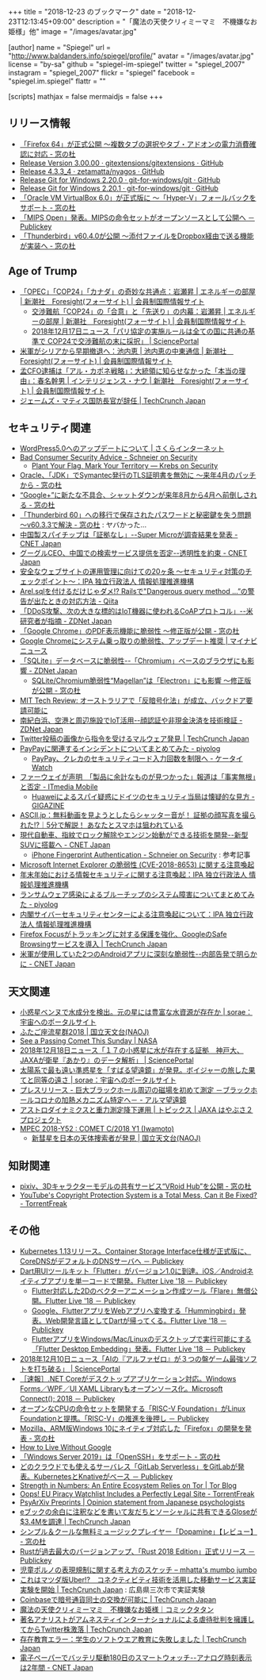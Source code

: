 +++
title = "2018-12-23 のブックマーク"
date =  "2018-12-23T12:13:45+09:00"
description = "「魔法の天使クリィミーマミ　不機嫌なお姫様」他"
image = "/images/avatar.jpg"

[author]
  name      = "Spiegel"
  url       = "http://www.baldanders.info/spiegel/profile/"
  avatar    = "/images/avatar.jpg"
  license   = "by-sa"
  github    = "spiegel-im-spiegel"
  twitter   = "spiegel_2007"
  instagram = "spiegel_2007"
  flickr    = "spiegel"
  facebook  = "spiegel.im.spiegel"
  flattr    = ""

[scripts]
  mathjax = false
  mermaidjs = false
+++

## リリース情報

- [「Firefox 64」が正式公開 ～複数タブの選択やタブ・アドオンの電力消費確認に対応 - 窓の杜](https://forest.watch.impress.co.jp/docs/news/1157921.html)
- [Release Version 3.00.00 · gitextensions/gitextensions · GitHub](https://github.com/gitextensions/gitextensions/releases/tag/v3.00.00)
- [Release 4.3.3_4 · zetamatta/nyagos · GitHub](https://github.com/zetamatta/nyagos/releases/tag/4.3.3_4)
- [Release Git for Windows 2.20.0 · git-for-windows/git · GitHub](https://github.com/git-for-windows/git/releases/tag/v2.20.0.windows.1)
- [Release Git for Windows 2.20.1 · git-for-windows/git · GitHub](https://github.com/git-for-windows/git/releases/tag/v2.20.1.windows.1)
- [「Oracle VM VirtualBox 6.0」が正式版に ～「Hyper-V」フォールバックをサポート - 窓の杜](https://forest.watch.impress.co.jp/docs/news/1159338.html)
- [「MIPS Open」発表。MIPSの命令セットがオープンソースとして公開へ － Publickey](https://www.publickey1.jp/blog/18/mips_openmips.html)
- [「Thunderbird」v60.4.0が公開 ～添付ファイルをDropbox経由で送る機能が実装へ - 窓の杜](https://forest.watch.impress.co.jp/docs/news/1159676.html)

## Age of Trump

- [「OPEC」「COP24」「カナダ」の奇妙な共通点：岩瀬昇 | エネルギーの部屋 | 新潮社　Foresight(フォーサイト) | 会員制国際情報サイト](https://www.fsight.jp/articles/-/44632)
    - [交渉難航「COP24」の「合意」と「先送り」の内幕：岩瀬昇 | エネルギーの部屋 | 新潮社　Foresight(フォーサイト) | 会員制国際情報サイト](https://www.fsight.jp/articles/-/44636)
    - [2018年12月17日ニュース「パリ協定の実施ルールは全ての国に共通の基準で COP24で交渉難航の末に採択」 | SciencePortal](https://scienceportal.jst.go.jp/news/newsflash_review/newsflash/2018/12/20181217_01.html)
- [米軍がシリアから早期撤退へ：池内恵 | 池内恵の中東通信 | 新潮社　Foresight(フォーサイト) | 会員制国際情報サイト](https://www.fsight.jp/articles/-/44656)
- [孟CFO逮捕は「アル・カポネ戦略」：大統領に知らせなかった「本当の理由」：春名幹男 | インテリジェンス・ナウ | 新潮社　Foresight(フォーサイト) | 会員制国際情報サイト](https://www.fsight.jp/articles/-/44659)
- [ジェームズ・マティス国防長官が辞任  |  TechCrunch Japan](https://jp.techcrunch.com/2018/12/21/2018-12-20-james-mattis-resignation-trump/)

## セキュリティ関連

- [WordPress5.0へのアップデートについて | さくらインターネット](https://www.sakura.ad.jp/information/announcements/2018/12/05/1968198878/)
- [Bad Consumer Security Advice - Schneier on Security](https://www.schneier.com/blog/archives/2018/12/bad_consumer_se.html)
    - [Plant Your Flag, Mark Your Territory —  Krebs on Security](https://krebsonsecurity.com/2018/06/plant-your-flag-mark-your-territory/)
- [Oracle、「JDK」でSymantec発行のTLS証明書を無効に ～来年4月のパッチから - 窓の杜](https://forest.watch.impress.co.jp/docs/news/1157470.html)
- [“Google+”に新たな不具合、シャットダウンが来年8月から4月へ前倒しされる - 窓の杜](https://forest.watch.impress.co.jp/docs/news/1157691.html)
- [「Thunderbird 60」への移行で保存されたパスワードと秘密鍵を失う問題 ～v60.3.3で解決 - 窓の杜](https://forest.watch.impress.co.jp/docs/news/1157842.html) : ヤバかった...
- [中国製スパイチップは「証拠なし」--Super Microが調査結果を発表 - CNET Japan](https://japan.cnet.com/article/35129982/)
- [グーグルCEO、中国での検索サービス提供を否定--透明性を約束 - CNET Japan](https://japan.cnet.com/article/35129981/)
- [安全なウェブサイトの運用管理に向けての20ヶ条 ～セキュリティ対策のチェックポイント～：IPA 独立行政法人 情報処理推進機構](https://www.ipa.go.jp/security/vuln/websitecheck.html)
- [Arel.sqlを付けるだけじゃダメ!? Railsで&quot;Dangerous query method …”の警告が出たときの対応方法 - Qiita](https://qiita.com/jnchito/items/5f2f00c93c0ba68e4d31)
- [「DDoS攻撃、次の大きな標的はIoT機器に使われるCoAPプロトコル」--米研究者が指摘 - ZDNet Japan](https://japan.zdnet.com/article/35129893/)
- [「Google Chrome」のPDF表示機能に脆弱性 ～修正版が公開 - 窓の杜](https://forest.watch.impress.co.jp/docs/news/1158158.html)
- [Google Chromeにシステム乗っ取りの脆弱性、アップデート推奨 | マイナビニュース](https://news.mynavi.jp/article/20181215-740895/)
- [「SQLite」データベースに脆弱性--「Chromium」ベースのブラウザにも影響 - ZDNet Japan](https://japan.zdnet.com/article/35130205/)
    - [SQLite/Chromium脆弱性“Magellan”は「Electron」にも影響 ～修正版が公開 - 窓の杜](https://forest.watch.impress.co.jp/docs/news/1159361.html)
- [MIT Tech Review: オーストラリアで「反暗号化法」が成立、バックドア要請可能に](https://www.technologyreview.jp/nl/this-is-how-australias-ban-on-encryption-could-endanger-us-all/)
- [南紀白浜、空港と周辺施設でIoT活用--顔認証や非現金決済を技術検証 - ZDNet Japan](https://japan.zdnet.com/article/35130252/)
- [Twitter投稿の画像から指令を受けるマルウェア発見  |  TechCrunch Japan](https://jp.techcrunch.com/2018/12/18/2018-12-17-malware-commands-code-twitter-hidden-memes/)
- [PayPayに関連するインシデントについてまとめてみた - piyolog](http://d.hatena.ne.jp/Kango/20181218/1545164396)
    - [PayPay、クレカのセキュリティコード入力回数を制限へ - ケータイ Watch](https://k-tai.watch.impress.co.jp/docs/news/1158858.html)
- [ファーウェイが声明　「製品に余計なものが見つかった」報道は「事実無根」と否定 - ITmedia Mobile](http://www.itmedia.co.jp/mobile/articles/1812/15/news034.html)
    - [Huaweiによるスパイ疑惑にドイツのセキュリティ当局は懐疑的な見方 - GIGAZINE](https://gigazine.net/news/20181218-huawei-spying-no-evidence/)
- [ASCII.jp：無料動画を見ようとしたらシャッター音が！ 証拠の顔写真を撮られた!?｜5分で解説！ あなたとスマホは狙われている](http://ascii.jp/elem/000/001/787/1787255/)
- [現代自動車、指紋でロック解除やエンジン始動ができる技術を開発--新型SUVに搭載へ - CNET Japan](https://japan.cnet.com/article/35130359/)
    - [iPhone Fingerprint Authentication - Schneier on Security](https://www.schneier.com/blog/archives/2013/09/iphone_fingerpr.html) : 参考記事
- [Microsoft Internet Explorer の脆弱性 (CVE-2018-8653) に関する注意喚起](http://www.jpcert.or.jp/at/2018/at180051.html)
- [年末年始における情報セキュリティに関する注意喚起：IPA 独立行政法人 情報処理推進機構](https://www.ipa.go.jp/security/topics/alert20181220.html)
- [ランサムウェア感染によるブルーチップのシステム障害についてまとめてみた - piyolog](http://d.hatena.ne.jp/Kango/20181220/1545341830)
- [内閣サイバーセキュリティセンターによる注意喚起について：IPA 独立行政法人 情報処理推進機構](https://www.ipa.go.jp/security/ciadr/vul/20181221.html)
- [Firefox Focusがトラッキングに対する保護を強化、GoogleのSafe Browsingサービスを導入  |  TechCrunch Japan](https://jp.techcrunch.com/2018/12/21/2018-12-20-firefox-focus-adds-support-for-enhanced-tracking-protection-and-googles-safe-browsing-service/)
- [米軍が使用していた2つのAndroidアプリに深刻な脆弱性--内部告発で明らかに - CNET Japan](https://japan.cnet.com/article/35130477/)

## 天文関連

- [小惑星ベンヌで水成分を検出。元の星には豊富な水資源が存在か | sorae：宇宙へのポータルサイト](https://sorae.info/030201/2018_12_12_osiris.html)
- [ふたご座流星群2018 | 国立天文台(NAOJ)](https://www.nao.ac.jp/astro/feature/geminids2018/)
- [See a Passing Comet This Sunday  | NASA](https://www.nasa.gov/feature/jpl/see-a-passing-comet-this-sunday/)
- [2018年12月18日ニュース「１７の小惑星に水が存在する証拠　神戸大、JAXAが衛星『あかり』のデータ解析」 | SciencePortal](https://scienceportal.jst.go.jp/news/newsflash_review/newsflash/2018/12/20181218_01.html)
- [太陽系で最も遠い準惑星を「すばる望遠鏡」が発見。ボイジャーの旅した果てと同等の遠さ | sorae：宇宙へのポータルサイト](https://sorae.info/030201/2018_12_18_farout.html)
- [プレスリリース - 巨大ブラックホール周辺の磁場を初めて測定 －ブラックホールコロナの加熱メカニズム特定へ－ - アルマ望遠鏡](https://alma-telescope.jp/news/press/blackhole-201812)
- [アストロダイナミクスと重力測定降下運用 | トピックス | JAXA はやぶさ２プロジェクト](http://www.hayabusa2.jaxa.jp/topics/20181221_AstroDynamics/)
- [MPEC 2018-Y52 : COMET C/2018 Y1 (Iwamoto)](https://www.minorplanetcenter.net/mpec/K18/K18Y52.html)
    - [新彗星を日本の天体捜索者が発見 | 国立天文台(NAOJ)](https://www.nao.ac.jp/news/topics/2018/20181221-comet.html)

## 知財関連

- [pixiv、3Dキャラクターモデルの共有サービス“VRoid Hub”を公開 - 窓の杜](https://forest.watch.impress.co.jp/docs/news/1159726.html)
- [YouTube's Copyright Protection System is a Total Mess, Can it Be Fixed? - TorrentFreak](https://torrentfreak.com/youtubes-copyright-protection-system-is-a-total-mess-can-it-be-fixed-181222/)

## その他

- [Kubernetes 1.13リリース。Container Storage Interface仕様が正式版に、CoreDNSがデフォルトのDNSサーバへ － Publickey](https://www.publickey1.jp/blog/18/kubernetes_113container_storage_interfacecorednsdns.html)
- [Dart用UIツールキット「Flutter」がバージョン1.0に到達。iOS／Androidネイティブアプリを単一コードで開発。Flutter Live '18 － Publickey](https://www.publickey1.jp/blog/18/dartuiflutter10iosandroidflutter_live_18.html)
    - [Flutter対応した2Dのベクターアニメーション作成ツール「Flare」無償公開。Flutter Live '18 － Publickey](https://www.publickey1.jp/blog/18/flutter2dflareflutter_live_18.html)
    - [Google、FlutterアプリをWebアプリへ変換する「Hummingbird」発表。Web開発言語としてDartが帰ってくる。Flutter Live '18 － Publickey](https://www.publickey1.jp/blog/18/googleflutterwebhummingbirdwebdartflutter_live_18.html)
    - [FlutterアプリをWindows/Mac/Linuxのデスクトップで実行可能にする「Flutter Desktop Embedding」発表。Flutter Live '18 － Publickey](https://www.publickey1.jp/blog/18/flutterwindowsmaclinuxflutter_desktop_embeddingflutter_live_18.html)
- [2018年12月10日ニュース「AIの『アルファゼロ』が３つの盤ゲーム最強ソフトを打ち破る」 | SciencePortal](https://scienceportal.jst.go.jp/news/newsflash_review/newsflash/2018/12/20181210_01.html)
- [［速報］.NET Coreがデスクトップアプリケーション対応。Windows Forms／WPF／UI XAML Libraryもオープンソース化。Microsoft Connect(); 2018 － Publickey](https://www.publickey1.jp/blog/18/net_corewindows_formswpfui_xaml_librarymicrosoft_connect_2018.html)
- [オープンなCPUの命令セットを開発する「RISC-V Foundation」がLinux Foundationと提携。「RISC-V」の推進を後押し － Publickey](https://www.publickey1.jp/blog/18/cpurisc-v_foundationlinux_foundationrisc-v.html)
- [Mozilla、ARM版Windows 10にネイティブ対応した「Firefox」の開発を発表 - 窓の杜](https://forest.watch.impress.co.jp/docs/news/1157536.html)
- [How to Live Without Google](https://spreadprivacy.com/how-to-remove-google/)
- [「Windows Server 2019」は「OpenSSH」をサポート - 窓の杜](https://forest.watch.impress.co.jp/docs/news/1158128.html)
- [どのクラウドでも使えるサーバレス「GitLab Serverless」をGitLabが発表。KubernetesとKnativeがベース － Publickey](https://www.publickey1.jp/blog/18/gitlab_serverlessgitlabkubernetesknative.html)
- [Strength in Numbers: An Entire Ecosystem Relies on Tor  | Tor Blog](https://blog.torproject.org/strength-numbers-entire-ecosystem-relies-tor)
- [Oops! EU Piracy Watchlist Includes a Perfectly Legal Site - TorrentFreak](https://torrentfreak.com/oops-eu-piracy-watchlist-includes-a-perfectly-legal-site/)
- [PsyArXiv Preprints | Opinion statement from Japanese psychologists](https://psyarxiv.com/xh7fr/)
- [eブックの余白に注釈などを書いて友だちとソーシャルに共有できるGloseが$3.4Mを調達  |  TechCrunch Japan](https://jp.techcrunch.com/2018/12/15/2018-12-13-glose-raises-3-4-million-for-its-collaborative-reading-app/)
- [シンプル＆クールな無料ミュージックプレイヤー「Dopamine」【レビュー】 - 窓の杜](https://forest.watch.impress.co.jp/docs/review/1158348.html)
- [Rustが過去最大のバージョンアップ、「Rust 2018 Edition」正式リリース － Publickey](https://www.publickey1.jp/blog/18/rustrust_2018_edition.html)
- [児童ポルノの表現規制に関する考え方のスケッチ – mhatta's mumbo jumbo](http://www.mhatta.org/wp/2018/12/05/thoughts-on-child-porn-regulation/)
- [これはマツダ版Uber!?　コネクティビティ技術を活用した移動サービス実証実験を開始  |  TechCrunch Japan](https://jp.techcrunch.com/2018/12/17/autoblog-uber-mazda-daihtsu/) : 広島県三次市で実証実験
- [Coinbaseで暗号通貨同士の交換が可能に  |  TechCrunch Japan](https://jp.techcrunch.com/2018/12/19/2018-12-18-coinbase-lets-you-convert-one-cryptocurrency-into-another/)
- [魔法の天使クリィミーマミ　不機嫌なお姫様｜コミックタタン](http://tatan.jp/lib/top.php?id=141)
- [著名アナリストがアムネスティインターナショナルによる虐待批判を擁護してからTwitter株激落  |  TechCrunch Japan](https://jp.techcrunch.com/2018/12/21/2018-12-20-twitter-stock-down-after-analyst-calls-it-harvey-weinstein-of-social-media/)
- [存在教育エラー：学生のソフトウエア教育に失敗しました  |  TechCrunch Japan](https://jp.techcrunch.com/2018/12/22/2018-12-14-existential-education-error-failing-to-train-students-on-software/)
- [電子ペーパーでバッテリ駆動180日のスマートウォッチ--アナログ時刻表示は2年間 - CNET Japan](https://japan.cnet.com/article/35130434/)

